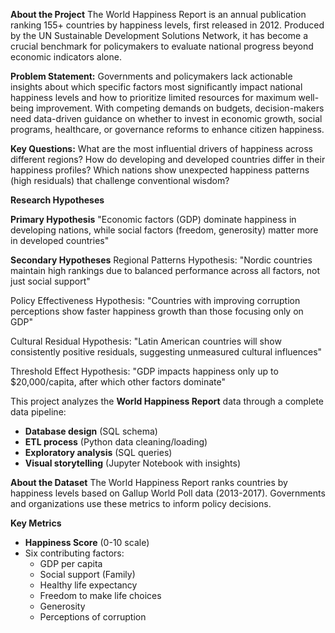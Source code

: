 **About the Project**
The World Happiness Report is an annual publication ranking 155+ countries by happiness levels, first released in 2012. Produced by the UN Sustainable Development Solutions Network, it has become a crucial benchmark for policymakers
to evaluate national progress beyond economic indicators alone.


**Problem Statement:**
Governments and policymakers lack actionable insights about which specific factors most significantly impact national happiness levels and how to prioritize limited resources for maximum well-being improvement. 
With competing demands on budgets, decision-makers need data-driven guidance on whether to invest in economic growth, social programs, healthcare, or governance reforms to enhance citizen happiness.

**Key Questions:**
What are the most influential drivers of happiness across different regions?
How do developing and developed countries differ in their happiness profiles?
Which nations show unexpected happiness patterns (high residuals) that challenge conventional wisdom?

**Research Hypotheses**

**Primary Hypothesis**
"Economic factors (GDP) dominate happiness in developing nations, while social factors (freedom, generosity) matter more in developed countries"

**Secondary Hypotheses**
Regional Patterns Hypothesis:
"Nordic countries maintain high rankings due to balanced performance across all factors, not just social support"

Policy Effectiveness Hypothesis:
"Countries with improving corruption perceptions show faster happiness growth than those focusing only on GDP"

Cultural Residual Hypothesis:
"Latin American countries will show consistently positive residuals, suggesting unmeasured cultural influences"

Threshold Effect Hypothesis:
"GDP impacts happiness only up to $20,000/capita, after which other factors dominate"

This project analyzes the **World Happiness Report** data through a complete data pipeline:
- **Database design** (SQL schema)
- **ETL process** (Python data cleaning/loading)
- **Exploratory analysis** (SQL queries)
- **Visual storytelling** (Jupyter Notebook with insights)

**About the Dataset**
The World Happiness Report ranks countries by happiness levels based on Gallup World Poll data (2013-2017). Governments and organizations use these metrics to inform policy decisions.

**Key Metrics**
- **Happiness Score** (0-10 scale)
- Six contributing factors:
  - GDP per capita
  - Social support (Family)
  - Healthy life expectancy
  - Freedom to make life choices
  - Generosity
  - Perceptions of corruption
